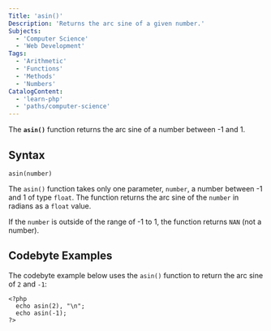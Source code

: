 ```yaml
---
Title: 'asin()'
Description: 'Returns the arc sine of a given number.'
Subjects:
  - 'Computer Science'
  - 'Web Development'
Tags:
  - 'Arithmetic'
  - 'Functions'
  - 'Methods'
  - 'Numbers'
CatalogContent:
  - 'learn-php'
  - 'paths/computer-science'
---
```


The **`asin()`** function returns the arc sine of a number between -1 and 1.

## Syntax

```pseudo
asin(number)
```

The `asin()` function takes only one parameter, `number`, a number between -1 and 1 of type `float`. The function returns the arc sine of the `number` in radians as a `float` value.

If the `number` is outside of the range of -1 to 1, the function returns `NAN` (not a number).

## Codebyte Examples

The codebyte example below uses the `asin()` function to return the arc sine of `2` and `-1`:

```codebyte/php
<?php
  echo asin(2), "\n";
  echo asin(-1);
?>
```
